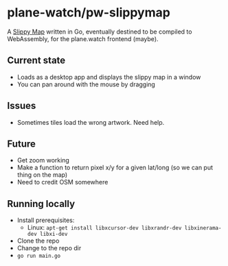 # plane-watch/pw-slippymap

A [Slippy Map](https://wiki.openstreetmap.org/wiki/Slippy_Map) written in Go, eventually destined to be compiled to WebAssembly, for the plane.watch frontend (maybe).

## Current state

* Loads as a desktop app and displays the slippy map in a window
* You can pan around with the mouse by dragging

## Issues

* Sometimes tiles load the wrong artwork. Need help.

## Future

* Get zoom working
* Make a function to return pixel x/y for a given lat/long (so we can put thing on the map)
* Need to credit OSM somewhere

## Running locally

* Install prerequisites:
  * Linux: `apt-get install libxcursor-dev libxrandr-dev libxinerama-dev libxi-dev`
* Clone the repo
* Change to the repo dir
* `go run main.go`